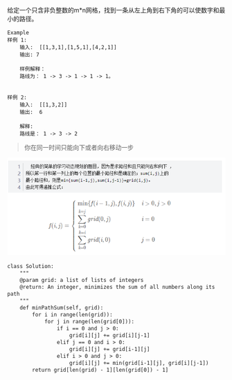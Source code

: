给定一个只含非负整数的m*n网格，找到一条从左上角到右下角的可以使数字和最小的路径。
```
Example
样例 1:
	输入:  [[1,3,1],[1,5,1],[4,2,1]]
	输出: 7
	
	样例解释：
	路线为： 1 -> 3 -> 1 -> 1 -> 1。


样例 2:
	输入:  [[1,3,2]]
	输出:  6
	
	解释:  
	路线是： 1 -> 3 -> 2
```
> 你在同一时间只能向下或者向右移动一步   

![image](https://github.com/2048JiaLi/Lint-Code/blob/master/image/%E5%8A%A8%E6%80%81%E8%A7%84%E5%88%92-%E6%9C%80%E5%B0%8F%E8%B7%AF%E5%BE%84.png)  
```
class Solution:
    """
    @param grid: a list of lists of integers
    @return: An integer, minimizes the sum of all numbers along its path
    """
    def minPathSum(self, grid):
        for i in range(len(grid)):
            for j in range(len(grid[0])):
                if i == 0 and j > 0:
                    grid[i][j] += grid[i][j-1]
                elif j == 0 and i > 0:
                    grid[i][j] += grid[i-1][j]
                elif i > 0 and j > 0:
                    grid[i][j] += min(grid[i-1][j], grid[i][j-1])
        return grid[len(grid) - 1][len(grid[0]) - 1]
```
